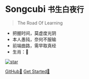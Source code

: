 <!-- _coverpage.md -->
# Songcubi <small>书生白夜行</small>

> The Road Of Learning

- 把握时间，莫虚度光阴
- 本人愚钝，奈何不服输
- 前端曲路，需早取真经
- 生肖：🐇

[![star](https://img.shields.io/badge/StartTime-2021.6.8-red.svg "Author")](https://github.com/songcubi)

[GitHub🚁](https://github.com/docsifyjs/docsify/)
[Get Started🚀](#格式提示)